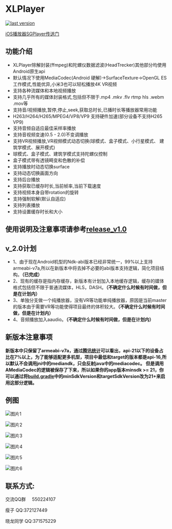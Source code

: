 # XLPlayer
[ ![last version](https://api.bintray.com/packages/xl-player-developers/xl-player-library/xl-player-arm64v8a/images/download.svg) ](https://bintray.com/xl-player-developers/xl-player-library)

[iOS播放器SGPlayer传送门](https://github.com/libobjc/SGPlayer)

## 功能介绍
* XLPlayer除解封装(ffmpeg)和陀螺仪数据滤波(HeadTrecker)其他部分均使用Android原生api
* 默认情况下使用MediaCodec(Android 硬解)->SurfaceTexture->OpenGL ES工作模式,性能优异,小米3也可以轻松播放4K VR视频
* 支持各种流媒体和本地视频播放
* 支持几乎所有的媒体封装格式,包括但不限于.mp4 .mkv .flv rtmp hls .webm .mov等
* 支持音/视频播放,暂停,停止,seek,获取总时长,已播时长等播放器常用功能
* H263/H264/H265/MPEG4/VP8/VP9 支持硬件加速(部分设备不支持H265 VP9)
* 支持音频自适应最佳采样率播放
* 支持音视频变速(0.5 - 2.0)不变调播放
* 支持VR视频播放,VR视频模式动态切换(球模式、盒子模式、小行星模式、 建筑学模式、展开模式)
* 球模式、盒子模式、建筑学模式支持陀螺仪控制
* 盒子模式带有透镜畸变和色散的补偿
* 支持播放时动态切换surface
* 支持动态切换画面方向
* 支持后台播放
* 支持获取已缓存时长,当前帧率,当前下载速度
* 支持视频本身自带rotation的旋转
* 支持强制软解(默认自适应)
* 支持列表播放
* 支持设置缓存时长和大小

## 使用说明及注意事项请参考[release_v1.0](https://github.com/xl-player-developers/xl_player/tree/release_v1.0)

## v_2.0计划
* 1、由于现在Android机型的Ndk-abi版本已经非常统一，99%以上支持armeabi-v7a,所以在新版本中将去掉不必要的abi版本支持逻辑，简化项目结构。**（已完成）**
* 2、现有的缓存是指内存缓存，新版本有计划加入本地缓存逻辑，缓存的媒体格式包括但不限于普通流媒体，HLS，DASH。**（不确定什么时候有时间做，但是在计划内）**
* 3、单独分支做一个纯播放器，没有VR等功能单纯播放器，原因是当前master的版本由于需要VR等功能使得项目最终的体积较大。**（不确定什么时候有时间做，但是在计划内）**
* 4、音频播放加入aaudio。**（不确定什么时候有时间做，但是在计划内）**

## 新版本注意事项
   **新版本中只保留了armeabi-v7a，通过[腾讯统计](https://mta.qq.com/mta/data/device/os)可以看出，api-21以下的设备占比在7%以上，为了能够适配更多机型，项目中最低和target的版本都是api-16,所以默认不会调用jni中的mediandk，只会反射java中的mediacodec。
   但是调用AMediaCodec的逻辑被保存了下来，所以如果你的app版本minsdk >= 21，你可以通过将[build.gradle](xl-player-armv7a/build.gradle)中的minSdkVersion和targetSdkVersion改为21+来启用这部分逻辑。**

## 例图

![图片1](sample_pic/1.gif)

![图片2](sample_pic/2.gif)

![图片3](sample_pic/3.gif)

![图片4](sample_pic/4.gif)

![图片5](sample_pic/5.gif)

![图片6](sample_pic/6.gif)

## 联系方式:
交流QQ群     550224107

瘦子      QQ:372127449

晓龙同学   QQ:371575229
